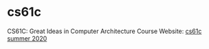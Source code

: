 # cs61c
CS61C: Great Ideas in Computer Architecture
Course Website: [cs61c summer 2020](https://inst.eecs.berkeley.edu/~cs61c/su20/)
